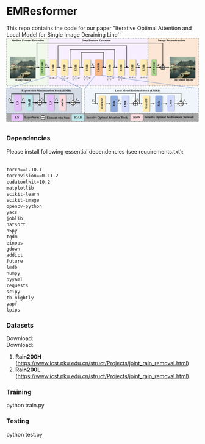 # EMResformer
This repo contains the code for our paper "Iterative Optimal Attention and Local Model for Single Image Deraining Line''
![image](https://github.com/ghfkahfk/EMResformer/blob/main/framenetwork.png)

### Dependencies
Please install following essential dependencies (see requirements.txt):
```

torch==1.10.1
torchvision==0.11.2
cudatoolkit=10.2
matplotlib
scikit-learn
scikit-image
opencv-python
yacs
joblib
natsort
h5py
tqdm
einops
gdown
addict
future
lmdb
numpy
pyyaml
requests
scipy
tb-nightly
yapf
lpips
```

### Datasets
Download:  
Download:  
1. **Rain200H**  (https://www.icst.pku.edu.cn/struct/Projects/joint_rain_removal.html)  
2. **Rain200L** (https://www.icst.pku.edu.cn/struct/Projects/joint_rain_removal.html)  


### Training  
python train.py

### Testing
python test.py



